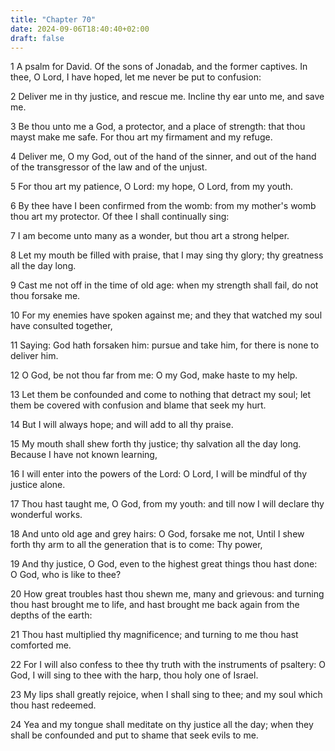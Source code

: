 ```yaml
---
title: "Chapter 70"
date: 2024-09-06T18:40:40+02:00
draft: false
---
```




1 A psalm for David. Of the sons of Jonadab, and the former captives. In thee, O Lord, I have hoped, let me never be put to confusion:

2 Deliver me in thy justice, and rescue me. Incline thy ear unto me, and save me.

3 Be thou unto me a God, a protector, and a place of strength: that thou mayst make me safe. For thou art my firmament and my refuge.

4 Deliver me, O my God, out of the hand of the sinner, and out of the hand of the transgressor of the law and of the unjust.

5 For thou art my patience, O Lord: my hope, O Lord, from my youth.

6 By thee have I been confirmed from the womb: from my mother's womb thou art my protector. Of thee I shall continually sing:

7 I am become unto many as a wonder, but thou art a strong helper.

8 Let my mouth be filled with praise, that I may sing thy glory; thy greatness all the day long.

9 Cast me not off in the time of old age: when my strength shall fail, do not thou forsake me.

10 For my enemies have spoken against me; and they that watched my soul have consulted together,

11 Saying: God hath forsaken him: pursue and take him, for there is none to deliver him.

12 O God, be not thou far from me: O my God, make haste to my help.

13 Let them be confounded and come to nothing that detract my soul; let them be covered with confusion and blame that seek my hurt.

14 But I will always hope; and will add to all thy praise.

15 My mouth shall shew forth thy justice; thy salvation all the day long. Because I have not known learning,

16 I will enter into the powers of the Lord: O Lord, I will be mindful of thy justice alone.

17 Thou hast taught me, O God, from my youth: and till now I will declare thy wonderful works.

18 And unto old age and grey hairs: O God, forsake me not, Until I shew forth thy arm to all the generation that is to come: Thy power,

19 And thy justice, O God, even to the highest great things thou hast done: O God, who is like to thee?

20 How great troubles hast thou shewn me, many and grievous: and turning thou hast brought me to life, and hast brought me back again from the depths of the earth:

21 Thou hast multiplied thy magnificence; and turning to me thou hast comforted me.

22 For I will also confess to thee thy truth with the instruments of psaltery: O God, I will sing to thee with the harp, thou holy one of Israel.

23 My lips shall greatly rejoice, when I shall sing to thee; and my soul which thou hast redeemed.

24 Yea and my tongue shall meditate on thy justice all the day; when they shall be confounded and put to shame that seek evils to me.

